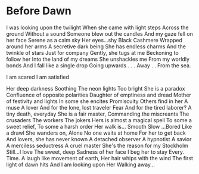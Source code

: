 # Before Dawn

I was looking upon the twilight
When she came with light steps
Across the ground
Without a sound
Someone blew out the candles
And my gaze fell on her face
Serene as a calm sky
Her eyes...shy
Black Cashmere
Wrapped around her arms
A secretive dark being
She has endless charms
And the twinkle of stars
Just for company
Gently, she tugs at me
Beckoning to follow her
Into the land of my dreams
She unshackles me
From my worldly bonds
And I fall like a single drop
Going upwards
.
.
.
Away
.
.
From the sea.

I am scared
I am satisfied

Her deep darkness
Soothing
The neon lights
Too bright
She is a paradox
Confluence of opposite polarities
Daughter of emptiness and dread
Mother of festivity and lights
In some she encites
Promiscuity
Others find in her
A muse
A lover
And for the lone, lost traveler
Fear
And for the tired laborer?
A tiny death, everyday
She is a fair master,
Commanding the miscreants
The crusaders
The workers
The jokers
Hers is almost a magical spell
To some a sweet relief,
To some a harsh order
Her walk is...
Smooth
Slow
...Bored
Like a drawl
She wanders on,
Alone
No one waits at home
For her to get back
And lovers, she has never known
A detached observer
A hypnotist
A savior
A merciless seductress
A cruel master
She's the reason for my Stockholm
Still...I love
The sweet, deep
Sadness of her face
I beg her to stay
Every. Time.
A laugh like movement of earth,
Her hair whips with the wind
The first light of dawn hits
And I am looking upon
Her
Walking away…